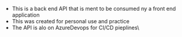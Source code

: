- This is a back end API that is ment to be consumed ny a front end application
- This was created for personal use and practice
- The API is alo on AzureDevops for CI/CD pieplines\
